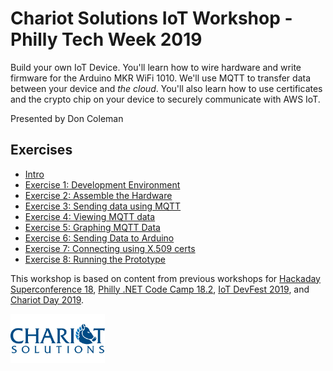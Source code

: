 # Chariot Solutions IoT Workshop - Philly Tech Week 2019

Build your own IoT Device. You'll learn how to wire hardware and write firmware for the Arduino MKR WiFi 1010. We'll use MQTT to transfer data between your device and *the cloud*. You'll also learn how to use certificates and the crypto chip on your device to securely communicate with AWS IoT.

Presented by Don Coleman

## Exercises

* [Intro](exercises/intro.md)
* [Exercise 1: Development Environment](exercises/exercise1.md)
* [Exercise 2: Assemble the Hardware](exercises/exercise2.md)
* [Exercise 3: Sending data using MQTT](exercises/exercise3.md)
* [Exercise 4: Viewing MQTT data](exercises/exercise4.md)
* [Exercise 5: Graphing MQTT Data](exercises/exercise5.md)
* [Exercise 6: Sending Data to Arduino](exercises/exercise6.md)
* [Exercise 7: Connecting using X.509 certs](exercises/exercise7.md)
* [Exercise 8: Running the Prototype](exercises/exercise8.md)

This workshop is based on content from previous workshops for [Hackaday Superconference 18](https://github.com/don/superconf-iot-workshop), [Philly .NET Code Camp 18.2](https://github.com/don/phillycodecamp), [IoT DevFest 2019](https://github.com/don/iotdevfest), and [Chariot Day 2019](https://github.com/don/chariotday).

<a href="https://chariotsolutions.com"><img src="exercises/images/ChariotSolutions.png" alt="Chariot Solutions Logo" width=30%></a>
